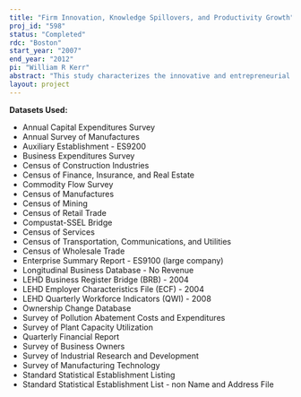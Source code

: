 ```yaml
---
title: "Firm Innovation, Knowledge Spillovers, and Productivity Growth"
proj_id: "598"
status: "Completed"
rdc: "Boston"
start_year: "2007"
end_year: "2012"
pi: "William R Kerr"
abstract: "This study characterizes the innovative and entrepreneurial efforts of firms in the U.S. economy. It begins with a detailed analysis of the R&D-to-patenting inventive process and further delineates how this innovation translates into within-firm productivity growth and across-firm knowledge spillovers. It also considers how U.S. national and local governments influence these rates of innovation and entrepreneurship and firm entry more generally. These innovative forces will be finally linked to concomitant technological change, productivity growth, and changes in industrial structure. Specific topics addressed include immigration admissions of foreign-born scientists and engineers, labor market regulations, federal funding of R&D undertaken in private firms, government-backed loans to entrepreneurs and small businesses, banking and financial market structures and regulations, foreign direct investments by multinationals, and patent and trademark laws. Detailed firm-level and establishment-level data are employed to pair a firm’s R&D and patenting efforts with its productivity out-comes, for considering federal support of R&D at the firm-level, and for looking at knowledge spillovers from a research-oriented firm to other businesses within the firm’s state or industry. Establishment data characterize industrial and financial market structures in local areas, including entrepreneurial entry and exit rates, the firm size distribution, and market concentration and agglomeration indexes."
layout: project
---
```


**Datasets Used:**

  - Annual Capital Expenditures Survey 
  - Annual Survey of Manufactures 
  - Auxiliary Establishment - ES9200 
  - Business Expenditures Survey 
  - Census of Construction Industries 
  - Census of Finance, Insurance, and Real Estate 
  - Commodity Flow Survey 
  - Census of Manufactures 
  - Census of Mining 
  - Census of Retail Trade 
  - Compustat-SSEL Bridge 
  - Census of Services 
  - Census of Transportation, Communications, and Utilities 
  - Census of Wholesale Trade 
  - Enterprise Summary Report - ES9100 (large company) 
  - Longitudinal Business Database - No Revenue 
  - LEHD Business Register Bridge (BRB) - 2004 
  - LEHD Employer Characteristics File (ECF) - 2004 
  - LEHD Quarterly Workforce Indicators (QWI) - 2008 
  - Ownership Change Database 
  - Survey of Pollution Abatement Costs and Expenditures 
  - Survey of Plant Capacity Utilization 
  - Quarterly Financial Report 
  - Survey of Business Owners 
  - Survey of Industrial Research and Development 
  - Survey of Manufacturing Technology 
  - Standard Statistical Establishment Listing 
  - Standard Statistical Establishment List - non Name and Address File 


